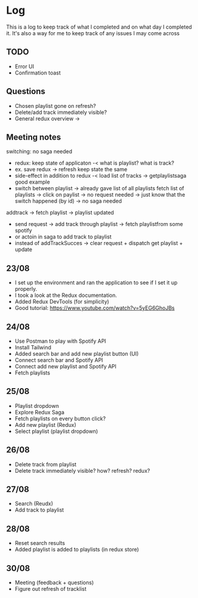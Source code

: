 # Log

This is a log to keep track of what I completed and on what day I completed it. It's also a way for me to keep track of any issues I may come across

## TODO
 - Error UI
 - Confirmation toast

## Questions

- Chosen playlist gone on refresh?
- Delete/add track immediately visible?
- General redux overview -> 

## Meeting notes

switching: no saga needed
 - redux: keep state of applicaton -< what is playlist? what is track?
 - ex. save redux -> refresh keep state the same
 - side-effect in addition to redux -< load list of tracks -> getplaylistsaga good example
 - switch between playlist -> already gave list of all playlists fetch list of playlists -> click on paylist -> no request needed -> just know that the switch happened (by id) -> no saga needed
 
addtrack -> fetch playlist -> playlist updated
 - send request -> add track through playlist -> fetch playlistfrom some spotify
 - or actoin in saga to add track to playlist
 - instead of addTrackSucces -> clear request + dispatch get playlist + update

## 23/08

- I set up the environment and ran the application to see if I set it up properly.
- I took a look at the Redux documentation.
- Added Redux DevTools (for simplicity)
- Good tutorial: https://www.youtube.com/watch?v=5yEG6GhoJBs

## 24/08

- Use Postman to play with Spotify API 
- Install Tailwind
- Added search bar and add new playlist button (UI)
- Connect search bar and Spotify API
- Connect add new playlist and Spotify API
- Fetch playlists

## 25/08

- Playlist dropdown
- Explore Redux Saga
- Fetch playlists on every button click?
- Add new playlist (Redux)
- Select playlist (playlist dropdown)

## 26/08

- Delete track from playlist
- Delete track immediately visible? how? refresh? redux?

## 27/08

- Search (Reudx)
- Add track to playlist

## 28/08

- Reset search results
- Added playlist is added to playlists (in redux store)

## 30/08 

- Meeting (feedback + questions)
- Figure out refresh of tracklist